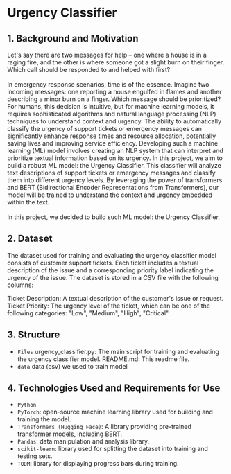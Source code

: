 # Urgency Classifier

## 1. Background and Motivation
Let's say there are two messages for help – one where a house is in a raging fire, and the other is where someone got a slight burn on their finger. Which call should be responded to and helped with first?
<br />
<br />
In emergency response scenarios, time is of the essence. Imagine two incoming messages: one reporting a house engulfed in flames and another describing a minor burn on a finger. Which message should be prioritized? For humans, this decision is intuitive, but for machine learning models, it requires sophisticated algorithms and natural language processing (NLP) techniques to understand context and urgency.
The ability to automatically classify the urgency of support tickets or emergency messages can significantly enhance response times and resource allocation, potentially saving lives and improving service efficiency. Developing such a machine learning (ML) model involves creating an NLP system that can interpret and prioritize textual information based on its urgency.
In this project, we aim to build a robust ML model: the Urgency Classifier. This classifier will analyze text descriptions of support tickets or emergency messages and classify them into different urgency levels. By leveraging the power of transformers and BERT (Bidirectional Encoder Representations from Transformers), our model will be trained to understand the context and urgency embedded within the text.
<br />
<br />
In this project, we decided to build such ML model: the Urgency Classifier.

## 2. Dataset

The dataset used for training and evaluating the urgency classifier model consists of customer support tickets. 
Each ticket includes a textual description of the issue and a corresponding priority label indicating the urgency of the issue. The dataset is stored in a CSV file with the following columns:

Ticket Description: A textual description of the customer's issue or request.
Ticket Priority: The urgency level of the ticket, which can be one of the following categories: "Low", "Medium", "High", "Critical".

## 3. Structure
* `Files` urgency_classifier.py: The main script for training and evaluating the urgency classifier model. README.md: This readme file.
* `data` data (csv) we used to train model

## 4. Technologies Used and Requirements for Use
* `Python`
* `PyTorch`: open-source machine learning library used for building and training the model.
* `Transformers (Hugging Face)`: A library providing pre-trained transformer models, including BERT.
* `Pandas`: data manipulation and analysis library.
* `scikit-learn`: library used for splitting the dataset into training and testing sets.
* `TQDM`: library for displaying progress bars during training.
